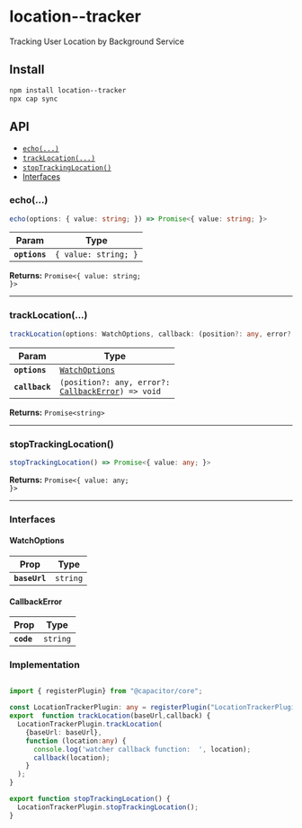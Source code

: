 # location--tracker

Tracking User Location by Background Service

## Install

```bash
npm install location--tracker
npx cap sync
```

## API

<docgen-index>

* [`echo(...)`](#echo)
* [`trackLocation(...)`](#tracklocation)
* [`stopTrackingLocation()`](#stoptrackinglocation)
* [Interfaces](#interfaces)

</docgen-index>

<docgen-api>
<!--Update the source file JSDoc comments and rerun docgen to update the docs below-->

### echo(...)

```typescript
echo(options: { value: string; }) => Promise<{ value: string; }>
```

| Param         | Type                            |
| ------------- | ------------------------------- |
| **`options`** | <code>{ value: string; }</code> |

**Returns:** <code>Promise&lt;{ value: string; }&gt;</code>

--------------------


### trackLocation(...)

```typescript
trackLocation(options: WatchOptions, callback: (position?: any, error?: CallbackError | undefined) => void) => Promise<string>
```

| Param          | Type                                                                                         |
| -------------- | -------------------------------------------------------------------------------------------- |
| **`options`**  | <code><a href="#watchoptions">WatchOptions</a></code>                                        |
| **`callback`** | <code>(position?: any, error?: <a href="#callbackerror">CallbackError</a>) =&gt; void</code> |

**Returns:** <code>Promise&lt;string&gt;</code>

--------------------


### stopTrackingLocation()

```typescript
stopTrackingLocation() => Promise<{ value: any; }>
```

**Returns:** <code>Promise&lt;{ value: any; }&gt;</code>

--------------------


### Interfaces


#### WatchOptions

| Prop          | Type                |
| ------------- | ------------------- |
| **`baseUrl`** | <code>string</code> |


#### CallbackError

| Prop       | Type                |
| ---------- | ------------------- |
| **`code`** | <code>string</code> |



### Implementation 
```typescript

import { registerPlugin} from "@capacitor/core";

const LocationTrackerPlugin: any = registerPlugin("LocationTrackerPlugin");
export  function trackLocation(baseUrl,callback) {
  LocationTrackerPlugin.trackLocation(
    {baseUrl: baseUrl},
    function (location:any) {
      console.log('watcher callback function:  ', location);
      callback(location);
    }
  );
}

export function stopTrackingLocation() {
  LocationTrackerPlugin.stopTrackingLocation();
}

```

</docgen-api>
